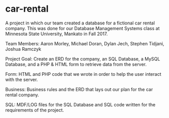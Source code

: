 # car-rental
A project in which our team created a database for a fictional car rental company. This was done for our Database Management Systems class at Minnesota State University, Mankato in Fall 2017.

Team Members: Aaron Morley, Michael Doran, Dylan Jech, Stephen Tidjani, Joshua Ramczyk

Project Goal:
Create an ERD for the company, an SQL Database, a MySQL Database, and a PHP & HTML form to retrieve data from the server.

Form:
HTML and PHP code that we wrote in order to help the user interact with the server.

Business:
Business rules and the ERD that lays out our plan for the car rental company.

SQL:
MDF/LOG files for the SQL Database and SQL code written for the requirements of the project.
